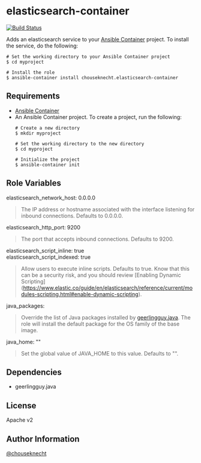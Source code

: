 # elasticsearch-container   

[![Build Status](https://travis-ci.org/chouseknecht/elasticsearch-container.svg?branch=master)](https://travis-ci.org/chouseknecht/elasticsearch-container)

Adds an elasticsearch service to your [Ansible Container](https://github.com/ansible/ansible-container) project. To install the service, do the following:

```
# Set the working directory to your Ansible Container project
$ cd myproject

# Install the role
$ ansible-container install chouseknecht.elasticsearch-container
```


## Requirements

- [Ansible Container](https://github.com/ansible/ansible-container)
- An Ansible Container project. To create a project, run the following:
   ```
   # Create a new directory
   $ mkdir myproject
   
   # Set the working directory to the new directory
   $ cd myproject

   # Initialize the project
   $ ansible-container init
   ```

## Role Variables

elasticsearch_network_host: 0.0.0.0 
> The IP address or hostname associated with the interface listening for inbound connections. Defaults to 0.0.0.0. 

elasticsearch_http_port: 9200
> The port that accepts inbound connections. Defaults to 9200.

elasticsearch_script_inline: true <br />
elasticsearch_script_indexed: true
> Allow users to execute inline scripts. Defaults to true. Know that this can be a security risk, and you should review [Enabling Dynamic Scripting]
(https://www.elastic.co/guide/en/elasticsearch/reference/current/modules-scripting.html#enable-dynamic-scripting).

java_packages:
> Override the list of Java packages installed by [geerlingguy.java](https://galaxy.ansible.com/geerlingguy/java). The role will 
install the default package for the OS family of the base image.

java_home: ""
> Set the global value of JAVA_HOME to this value. Defaults to "". 

## Dependencies

- geerlingguy.java


## License

Apache v2

## Author Information

[@chouseknecht](https://github.com/chouseknecht)

